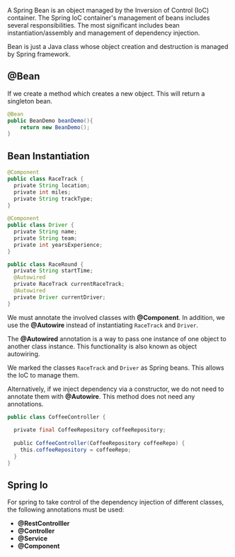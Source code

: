 A Spring Bean is an object managed by the Inversion of Control (IoC) container. The Spring IoC container's management of beans includes several responsibilities.  The most significant includes bean instantiation/assembly and management of dependency injection.

Bean is just a Java class whose object creation and destruction is managed by Spring framework.

## @Bean
If we create a method which creates a new object. This will return a singleton bean.

``` java
@Bean
public BeanDemo beanDemo(){
	return new BeanDemo();
}
```
## Bean Instantiation
``` java
@Component  
public class RaceTrack {  
  private String location;  
  private int miles;  
  private String trackType;  
}  
  
@Component  
public class Driver {  
  private String name;  
  private String team;  
  private int yearsExperience;  
}

public class RaceRound {  
  private String startTime;  
  @Autowired  
  private RaceTrack currentRaceTrack;  
  @Autowired  
  private Driver currentDriver;  
}

```

We must annotate the involved classes with **@Component**. In addition, we use the **@Autowire** instead of instantiating `RaceTrack` and `Driver`. 

The **@Autowired** annotation is a way to pass one instance of one object to another class instance. This functionality is also known as object autowiring.

We marked the classes `RaceTrack` and `Driver` as Spring beans. This allows the IoC to manage them.

Alternatively, if we inject dependency via a constructor, we do not need to annotate them with **@Autowire**. This method does not need any annotations.

``` java
public class CoffeeController {  
  
  private final CoffeeRepository coffeeRepository;  
  
  public CoffeeController(CoffeeRepository coffeeRepo) {  
    this.coffeeRepository = coffeeRepo;  
  }  
}
```


## Spring Io
For spring to take control of the dependency injection of different classes, the following annotations must be used:
- **@RestControlller**
- **@Controller**
- **@Service**
- **@Component**

